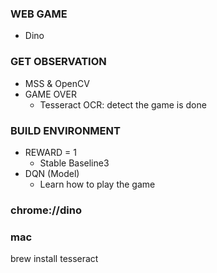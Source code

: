 ### WEB GAME

- Dino

### GET OBSERVATION

- MSS & OpenCV
- GAME OVER
  - Tesseract OCR: detect the game is done

### BUILD ENVIRONMENT

- REWARD = 1
  - Stable Baseline3
- DQN (Model)
  - Learn how to play the game

### chrome://dino

### mac

brew install tesseract
